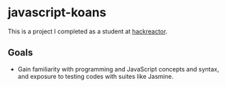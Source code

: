 # javascript-koans
This is a project I completed as a student at [hackreactor](http://hackreactor.com).

## Goals
- Gain familiarity with programming and JavaScript concepts and syntax, and exposure to testing codes with suites like Jasmine.
